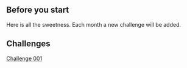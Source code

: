 ## Before you start

Here is all the sweetness. Each month a new challenge will be added.

## Challenges

[Challenge 001](/challenges/challenge_001.md)
